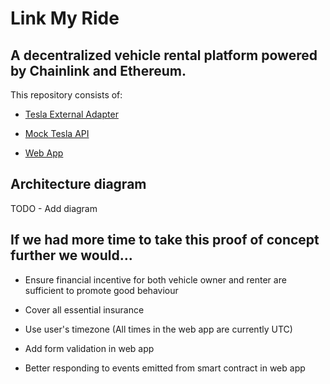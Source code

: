 # Link My Ride

## A decentralized vehicle rental platform powered by Chainlink and Ethereum.

This repository consists of:

- [Tesla External Adapter](https://github.com/pappas999/Link-My-Ride/tree/master/src/Tesla-External-Adapter)

- [Mock Tesla API](https://github.com/pappas999/Link-My-Ride/tree/master/src/Teslamock)

- [Web App](https://github.com/pappas999/Link-My-Ride/tree/master/src/web-app)

## Architecture diagram

TODO - Add diagram

## If we had more time to take this proof of concept further we would...

- Ensure financial incentive for both vehicle owner and renter are sufficient to promote good behaviour

- Cover all essential insurance

- Use user's timezone (All times in the web app are currently UTC)

- Add form validation in web app

- Better responding to events emitted from smart contract in web app


